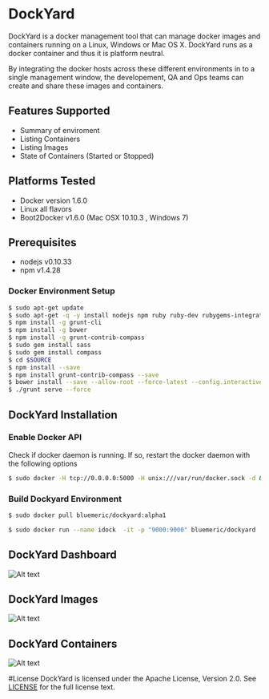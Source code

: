 # DockYard
DockYard is a docker management tool that can manage docker images and containers running on a Linux, Windows or Mac OS X.  DockYard runs as a docker container and thus it is platform neutral.

By integrating the docker hosts across these different environments in to a single management window, the developement, QA and Ops teams can create and share these images and containers.

## Features Supported

* Summary of enviroment
* Listing Containers
* Listing Images
* State of Containers (Started or Stopped)

## Platforms Tested
* Docker version 1.6.0 
* Linux all flavors
* Boot2Docker v1.6.0 (Mac OSX 10.10.3 , Windows 7)


## Prerequisites
- nodejs v0.10.33
- npm v1.4.28

### Docker Environment Setup

```sh
$ sudo apt-get update
$ sudo apt-get -q -y install nodejs npm ruby ruby-dev rubygems-integration
$ npm install -g grunt-cli
$ npm install -g bower
$ npm install -g grunt-contrib-compass 
$ sudo gem install sass
$ sudo gem install compass
$ cd $SOURCE
$ npm install --save
$ npm install grunt-contrib-compass --save
$ bower install --save --allow-root --force-latest --config.interactive=false
$ ./grunt serve --force
```

## DockYard Installation

### Enable Docker API
Check if docker daemon is running. If so, restart the docker daemon with the following options
```sh
$ sudo docker -H tcp://0.0.0.0:5000 -H unix:///var/run/docker.sock -d &
```

### Build Dockyard Environment

```sh
$ sudo docker pull bluemeric/dockyard:alpha1

$ sudo docker run --name idock  -it -p "9000:9000" bluemeric/dockyard

```
## DockYard Dashboard

![Alt text](http://bluemeric.com/img/Dockyard-Dashboard.png "DockYard Dashboard")

## DockYard Images 

![Alt text](http://bluemeric.com/img/DockYard-ImagesList.png "DockYard Images")

## DockYard Containers

![Alt text](http://bluemeric.com/img/Dockyard-ContainersList.png "DockYard Containers")

#License
DockYard is licensed under the Apache License, Version 2.0. See [LICENSE](LICENSE) for the full license text.

